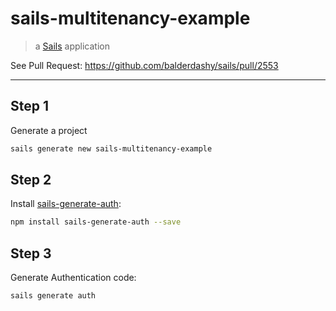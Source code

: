 # sails-multitenancy-example

> a [Sails](http://sailsjs.org) application

See Pull Request: https://github.com/balderdashy/sails/pull/2553

---

## Step 1

Generate a project

```bash
sails generate new sails-multitenancy-example
```

## Step 2

Install [sails-generate-auth](https://github.com/kasperisager/sails-generate-auth):

```bash
npm install sails-generate-auth --save
```

## Step 3

Generate Authentication code:

```bash
sails generate auth
```
